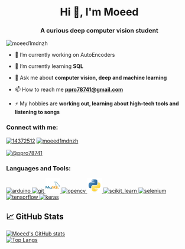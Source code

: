 <h1 align="center">Hi 👋, I'm Moeed</h1>
<h3 align="center">A curious deep computer vision student</h3>

<p align="left"> <img src="https://komarev.com/ghpvc/?username=moeed1mdnzh&label=Profile%20views&color=0e75b6&style=flat" alt="moeed1mdnzh" /> </p>

- 🔭 I’m currently working on AutoEncoders

- 🌱 I’m currently learning **SQL**

- 💬 Ask me about **computer vision, deep and machine learning**

- 📫 How to reach me **ppro78741@gmail.com**

- ⚡ My hobbies are **working out, learning about high-tech tools and listening to songs**

<h3 align="left">Connect with me:</h3>
<p align="left">
<a href="https://stackoverflow.com/users/14372512" target="blank"><img align="center" src="https://raw.githubusercontent.com/rahuldkjain/github-profile-readme-generator/master/src/images/icons/Social/stack-overflow.svg" alt="14372512" height="30" width="40" /></a>
<a href="https://kaggle.com/moeed1mdnzh" target="blank"><img align="center" src="https://raw.githubusercontent.com/rahuldkjain/github-profile-readme-generator/master/src/images/icons/Social/kaggle.svg" alt="moeed1mdnzh" height="30" width="40" /></a>
</p><a href="https://medium.com/@ppro78741" target="blank"><img align="center" src="https://raw.githubusercontent.com/rahuldkjain/github-profile-readme-generator/master/src/images/icons/Social/medium.svg" alt="@ppro78741" height="30" width="40" /></a>
</p>

<h3 align="left">Languages and Tools:</h3>
<p align="left"> <a href="https://www.arduino.cc/" target="_blank"> <img src="https://cdn.worldvectorlogo.com/logos/arduino-1.svg" alt="arduino" width="40" height="40"/> </a> <a href="https://git-scm.com/" target="_blank"> <img src="https://www.vectorlogo.zone/logos/git-scm/git-scm-icon.svg" alt="git" width="40" height="40"/> </a> <a href="https://www.mysql.com/" target="_blank"> <img src="https://raw.githubusercontent.com/devicons/devicon/master/icons/mysql/mysql-original-wordmark.svg" alt="mysql" width="40" height="40"/> </a> <a href="https://opencv.org/" target="_blank"> <img src="https://www.vectorlogo.zone/logos/opencv/opencv-icon.svg" alt="opencv" width="40" height="40"/> </a> <a href="https://www.python.org" target="_blank"> <img src="https://raw.githubusercontent.com/devicons/devicon/master/icons/python/python-original.svg" alt="python" width="40" height="40"/> </a> <a href="https://scikit-learn.org/" target="_blank"> <img src="https://upload.wikimedia.org/wikipedia/commons/0/05/Scikit_learn_logo_small.svg" alt="scikit_learn" width="40" height="40"/> </a> <a href="https://www.selenium.dev" target="_blank"> <img src="https://raw.githubusercontent.com/detain/svg-logos/780f25886640cef088af994181646db2f6b1a3f8/svg/selenium-logo.svg" alt="selenium" width="40" height="40"/> </a> <a href="https://www.tensorflow.org" target="_blank"> <img src="https://www.vectorlogo.zone/logos/tensorflow/tensorflow-icon.svg" alt="tensorflow" width="40" height="40"/> </a><a href="https://keras.io" target="_blank"> <img src="https://upload.wikimedia.org/wikipedia/commons/a/ae/Keras_logo.svg" alt="keras" width="40" height="40"/> </a> </p>

##  &#x1f4c8; GitHub Stats

[![Moeed's GitHub stats](https://github-readme-stats.vercel.app/api?username=Moeed1mdnzh&show_icons=true&theme=midnight-purple)](https://github.com/anuraghazra/github-readme-stats)
<br/>
[![Top Langs](https://github-readme-stats.vercel.app/api/top-langs/?username=Moeed1mdnzh&show_icons=true&theme=chartreuse-dark)](https://github.com/anuraghazra/github-readme-stats)
